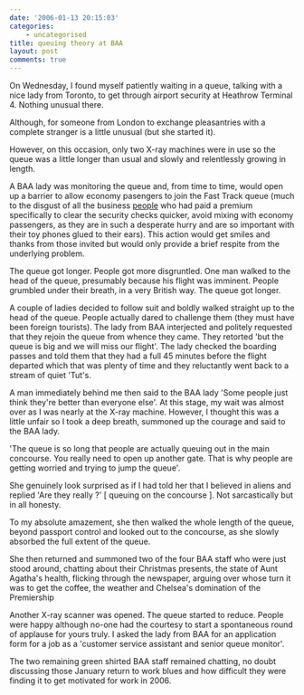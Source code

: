 ```yaml
---
date: '2006-01-13 20:15:03'
categories:
    - uncategorised
title: queuing theory at BAA
layout: post
comments: true
---
```

On Wednesday, I found myself patiently waiting in a queue, talking with
a nice lady from Toronto, to get through airport security at Heathrow
Terminal 4. Nothing unusual there.

Although, for someone from London to exchange pleasantries with a
complete stranger is a little unusual (but she started it).

However, on this occasion, only two X-ray machines were in use so the
queue was a little longer than usual and slowly and relentlessly growing
in length.

A BAA lady was monitoring the queue and, from time to time, would open
up a barrier to allow economy pasengers to join the Fast Track queue
(much to the disgust of all the business
[people](http://www,nbrightside.com/blog/2005/10/22/british-mentality/)
who had paid a premium specifically to clear the security checks
quicker, avoid mixing with economy passengers, as they are in such a
desperate hurry and are so important with their toy phones glued to
their ears). This action would get smiles and thanks from those invited
but would only provide a brief respite from the underlying problem.

The queue got longer. People got more disgruntled. One man walked to the
head of the queue, presumably because his flight was imminent. People
grumbled under their breath, in a very British way. The queue got
longer.

A couple of ladies decided to follow suit and boldly walked straight up
to the head of the queue. People actually dared to challenge them (they
must have been foreign tourists). The lady from BAA interjected and
politely requested that they rejoin the queue from whence they came.
They retorted 'but the queue is big and we will miss our flight'. The
lady checked the boarding passes and told them that they had a full 45
minutes before the flight departed which that was plenty of time and
they reluctantly went back to a stream of quiet 'Tut's.

A man immediately behind me then said to the BAA lady 'Some people just
think they're better than everyone else'. At this stage, my wait was
almost over as I was nearly at the X-ray machine. However, I thought
this was a little unfair so I took a deep breath, summoned up the
courage and said to the BAA lady.

'The queue is so long that people are actually queuing out in the main
concourse. You really need to open up another gate. That is why people
are getting worried and trying to jump the queue'.

She genuinely look surprised as if I had told her that I believed in
aliens and replied 'Are they really ?' [ queuing on the concourse ]. Not
sarcastically but in all honesty.

To my absolute amazement, she then walked the whole length of the queue,
beyond passport control and looked out to the concourse, as she slowly
absorbed the full extent of the queue.

She then returned and summoned two of the four BAA staff who were just
stood around, chatting about their Christmas presents, the state of Aunt
Agatha's health, flicking through the newspaper, arguing over whose turn
it was to get the coffee, the weather and Chelsea's domination of the
Premiership

Another X-ray scanner was opened. The queue started to reduce. People
were happy although no-one had the courtesy to start a spontaneous round
of applause for yours truly. I asked the lady from BAA for an
application form for a job as a 'customer service assistant and senior
queue monitor'.

The two remaining green shirted BAA staff remained chatting, no doubt
discussing those January return to work blues and how difficult they
were finding it to get motivated for work in 2006.
